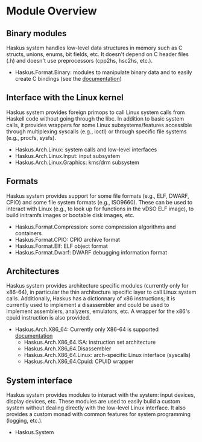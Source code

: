 # Module Overview

## Binary modules

Haskus system handles low-level data structures in memory such as C structs,
unions, enums, bit fields, etc. It doesn't depend on C header files (.h) and
doesn't use preprocessors (cpp2hs, hsc2hs, etc.).

* Haskus.Format.Binary: modules to manipulate binary data and to easily create
  C bindings (see the [documentation](../manual/binary.md))

## Interface with the Linux kernel

Haskus system provides foreign primops to call Linux system calls from Haskell
code without going through the libc. In addition to basic system calls, it
provides wrappers for some Linux subsystems/features accessible through
multiplexing syscalls (e.g., ioctl) or through specific file systems (e.g.,
procfs, sysfs).

* Haskus.Arch.Linux: system calls and low-level interfaces
* Haskus.Arch.Linux.Input: input subsystem
* Haskus.Arch.Linux.Graphics: kms/drm subsystem

## Formats

Haskus system provides support for some file formats (e.g., ELF, DWARF, CPIO)
and some file system formats (e.g., ISO9660). These can be used to interact
with Linux (e.g., to look up for functions in the vDSO ELF image), to build
initramfs images or bootable disk images, etc.

* Haskus.Format.Compression: some compression algorithms and containers
* Haskus.Format.CPIO: CPIO archive format
* Haskus.Format.Elf: ELF object format
* Haskus.Format.Dwarf: DWARF debugging information format

## Architectures

Haskus system provides architecture specific modules (currently only for
x86-64), in particular the thin architecture specific layer to call Linux
system calls. Additionally, Haskus has a dictionnary of x86 instructions; it is
currently used to implement a disassembler and could be used to implement
assemblers, analyzers, emulators, etc. A wrapper for the x86's cpuid
instruction is also provided.

* Haskus.Arch.X86_64: Currently only X86-64 is supported [documentation](../manual/x86.md)
   * Haskus.Arch.X86_64.ISA: instruction set architecture
   * Haskus.Arch.X86_64.Disassembler
   * Haskus.Arch.X86_64.Linux: arch-specific Linux interface (syscalls)
   * Haskus.Arch.X86_64.Cpuid: CPUID wrapper


## System interface

Haskus system provides modules to interact with the system: input devices,
display devices, etc. These modules are used to easily build a custom system
without dealing directly with the low-level Linux interface. It also provides a
custom monad with common features for system programming (logging, etc.).

* Haskus.System

